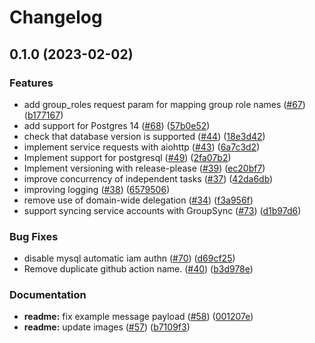 # Changelog

## 0.1.0 (2023-02-02)


### Features

* add group_roles request param for mapping group role names ([#67](https://www.github.com/GoogleCloudPlatform/cloud-sql-iam-db-authn-groups/issues/67)) ([b177167](https://www.github.com/GoogleCloudPlatform/cloud-sql-iam-db-authn-groups/commit/b1771674be56886f4b46931a3f239407a45e7ca6))
* add support for Postgres 14 ([#68](https://www.github.com/GoogleCloudPlatform/cloud-sql-iam-db-authn-groups/issues/68)) ([57b0e52](https://www.github.com/GoogleCloudPlatform/cloud-sql-iam-db-authn-groups/commit/57b0e5221b5cf0e1b4a9709c09c243808401a8be))
* check that database version is supported ([#44](https://www.github.com/GoogleCloudPlatform/cloud-sql-iam-db-authn-groups/issues/44)) ([18e3d42](https://www.github.com/GoogleCloudPlatform/cloud-sql-iam-db-authn-groups/commit/18e3d42c3205239eb2fb0ac1d758f9619ebcf2c0))
* implement service requests with aiohttp ([#43](https://www.github.com/GoogleCloudPlatform/cloud-sql-iam-db-authn-groups/issues/43)) ([6a7c3d2](https://www.github.com/GoogleCloudPlatform/cloud-sql-iam-db-authn-groups/commit/6a7c3d2d91c21c8f7bb91a9c317ff6be72181d98))
* Implement support for postgresql ([#49](https://www.github.com/GoogleCloudPlatform/cloud-sql-iam-db-authn-groups/issues/49)) ([2fa07b2](https://www.github.com/GoogleCloudPlatform/cloud-sql-iam-db-authn-groups/commit/2fa07b2ef06de9bebf65f9fc9bef0807437770f2))
* Implement versioning with release-please ([#39](https://www.github.com/GoogleCloudPlatform/cloud-sql-iam-db-authn-groups/issues/39)) ([ec20bf7](https://www.github.com/GoogleCloudPlatform/cloud-sql-iam-db-authn-groups/commit/ec20bf73bef7ba5eb0c0777849162d843c9439b9))
* improve concurrency of independent tasks ([#37](https://www.github.com/GoogleCloudPlatform/cloud-sql-iam-db-authn-groups/issues/37)) ([42da6db](https://www.github.com/GoogleCloudPlatform/cloud-sql-iam-db-authn-groups/commit/42da6db00c40c51d619b7a4c0a32240b504b097e))
* improving logging ([#38](https://www.github.com/GoogleCloudPlatform/cloud-sql-iam-db-authn-groups/issues/38)) ([6579506](https://www.github.com/GoogleCloudPlatform/cloud-sql-iam-db-authn-groups/commit/6579506af42cd69e81225d075975472a8fbda58b))
* remove use of domain-wide delegation ([#34](https://www.github.com/GoogleCloudPlatform/cloud-sql-iam-db-authn-groups/issues/34)) ([f3a956f](https://www.github.com/GoogleCloudPlatform/cloud-sql-iam-db-authn-groups/commit/f3a956f0acb5f000718a755dd61c333993a1636b))
* support syncing service accounts with GroupSync ([#73](https://www.github.com/GoogleCloudPlatform/cloud-sql-iam-db-authn-groups/issues/73)) ([d1b97d6](https://www.github.com/GoogleCloudPlatform/cloud-sql-iam-db-authn-groups/commit/d1b97d69de2b66f047b80f6a6473a5f42bf9acbf))


### Bug Fixes

* disable mysql automatic iam authn ([#70](https://www.github.com/GoogleCloudPlatform/cloud-sql-iam-db-authn-groups/issues/70)) ([d69cf25](https://www.github.com/GoogleCloudPlatform/cloud-sql-iam-db-authn-groups/commit/d69cf25cfdfdc4ec41d6e232b5704c3fe27e4a74))
* Remove duplicate github action name. ([#40](https://www.github.com/GoogleCloudPlatform/cloud-sql-iam-db-authn-groups/issues/40)) ([b3d978e](https://www.github.com/GoogleCloudPlatform/cloud-sql-iam-db-authn-groups/commit/b3d978e463221f5efd3ed6aae5c1a8d7a3813b2b))


### Documentation

* **readme:** fix example message payload ([#58](https://www.github.com/GoogleCloudPlatform/cloud-sql-iam-db-authn-groups/issues/58)) ([001207e](https://www.github.com/GoogleCloudPlatform/cloud-sql-iam-db-authn-groups/commit/001207ea868267bc32498b42535e778efe339df6))
* **readme:** update images ([#57](https://www.github.com/GoogleCloudPlatform/cloud-sql-iam-db-authn-groups/issues/57)) ([b7109f3](https://www.github.com/GoogleCloudPlatform/cloud-sql-iam-db-authn-groups/commit/b7109f3ec26d8ac25cf6bb7ec2bf801c10d97c70))
